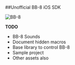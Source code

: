 ##Unofficial BB-8 iOS SDK

![BB-8](https://farm6.staticflickr.com/5630/21031949194_efbd1faa5a_o_d.jpg "BB-8")

**TODO**
- BB-8 Sounds
- Document hidden macros
- Base library to control BB-8
- Sample project
- Other assets also
